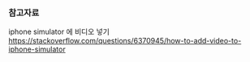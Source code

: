 
### 참고자료
iphone simulator 에 비디오 넣기
https://stackoverflow.com/questions/6370945/how-to-add-video-to-iphone-simulator
